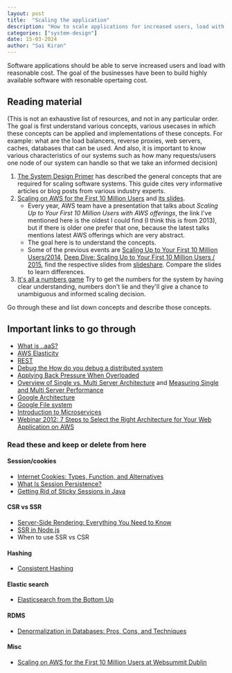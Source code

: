 ```yaml
---
layout: post
title:  "Scaling the application"
description: "How to scale applications for increased users, load with cost effectiveness"
categories: ["system-design"]
date: 15-03-2024
author: "Sai Kiran"
---
```


Software applications should be able to serve increased users and load with reasonable cost. The goal of the businesses have been to build highly available software with resonable opertaing cost. 

## Reading material
(This is not an exhaustive list of resources, and not in any particular order. The goal is first understand various concepts, various usecases in which these concepts can be applied and implementations of these concepts. For example: what are the load balancers, reverse proxies, web servers, caches, databases that can be used. And also, it is important to know various characteristics of our systems such as how many requests/users one node of our system can handle so that we take an informed decision)
1. [The System Design Primer](https://github.com/donnemartin/system-design-primer/blob/master/README.md) has described the general concepts that are required for scaling software systems. This guide cites very informative articles or blog posts from various industry experts.
2. [Scaling on AWS for the First 10 Million Users](https://www.youtube.com/watch?v=LbiPMKDNdvY) and [its slides](https://www.slideshare.net/AmazonWebServices/scaling-on-aws-for-the-first-10-million-users-at-websummit-dublin-41845658?from_search=9). 
   - Every year, AWS team have a presentation that talks about _Scaling Up to Your First 10 Million Users with AWS offerings_, the link I've mentioned here is the oldest I could find (I think this is from 2013), but if there is older one prefer that one, because the latest talks mentions latest AWS offerings which are very abstract. 
   - The goal here is to understand the concepts.
   - Some of the previous events are [Scaling Up to Your First 10 Million Users/2014](https://www.youtube.com/watch?v=ccojvcQq858), [Deep Dive: Scaling Up to Your First 10 Million Users / 2015](https://www.youtube.com/watch?v=KulMgJnMLsw), find the respective slides from [slideshare](https://www.slideshare.net/search?utf8=%E2%9C%93&searchfrom=header&q=+Scaling+on+AWS+for+the+First+10+Million+Users+). Compare the slides to learn differences.
3. [It's all a numbers game](https://www.youtube.com/watch?v=1KRYH75wgy4) Try to get the numbers for the system by having clear understanding, numbers don't lie and they'll give a chance to unambiguous and informed scaling decision.

Go through these and list down concepts and describe those concepts.

## Important links to go through
- [What is ..aaS?](https://web.archive.org/web/20190327064546/http://www.lecloud.net/post/11380869305/what-is-aas)
- [AWS Elasticity](https://wa.aws.amazon.com/wat.concept.elasticity.en.html)
- [REST](https://restcookbook.com/Basics/hateoas/)
- [Debug the How do you debug a distributed system]( https://www.linkedin.com/advice/0/how-do-you-debug-distributed-system-multiple)
- [Applying Back Pressure When Overloaded](https://mechanical-sympathy.blogspot.com/2012/05/apply-back-pressure-when-overloaded.html)
- [Overview of Single vs. Multi Server Architecture](https://lethain.com/overview-of-single-vs-multi-server-architecture/) and [Measuring Single and Multi Server Performance](https://lethain.com/measuring-server-performance-single-vs-multi/)
- [Google Architecture](https://highscalability.com/google-architecture/)
- [Google File system](https://research.google/pubs/the-google-file-system/)
- [Introduction to Microservices]( https://www.nginx.com/blog/introduction-to-microservices/)
- [Webinar 2012: 7 Steps to Select the Right Architecture for Your Web Application on AWS](https://www.youtube.com/watch?v=Ypwi1Ics91Y)
### Read these and keep or delete from here
#### Session/cookies
- [Internet Cookies: Types, Function, and Alternatives](https://timesinternet.in/blog/types-of-internet-cookies-and-their-alternatives/)
- [What Is Session Persistence?](https://www.nginx.com/resources/glossary/session-persistence/)
- [Getting Rid of Sticky Sessions in Java](https://www.couchbase.com/blog/sticky-sessions/)
#### CSR vs SSR
- [Server-Side Rendering: Everything You Need to Know]( https://www.cloudbees.com/blog/server-side-rendering)
- [SSR in Node.js](https://blog.bitsrc.io/demystifying-server-side-rendering-lets-build-our-own-ssr-server-with-node-js-c88c6c1e949d)
- When to use SSR vs CSR
#### Hashing
- [Consistent Hashing]( https://www.paperplanes.de/2011/12/9/the-magic-of-consistent-hashing.html)
#### Elastic search
- [Elasticsearch from the Bottom Up](https://www.elastic.co/blog/found-elasticsearch-from-the-bottom-up)
#### RDMS
- [Denormalization in Databases: Pros, Cons, and Techniques](https://blog.invgate.com/denormalization-in-databases)
#### Misc
- [Scaling on AWS for the First 10 Million Users at Websummit Dublin](https://www.slideshare.net/AmazonWebServices/scaling-on-aws-for-the-first-10-million-users-at-websummit-dublin-41845658?from_search=9)
